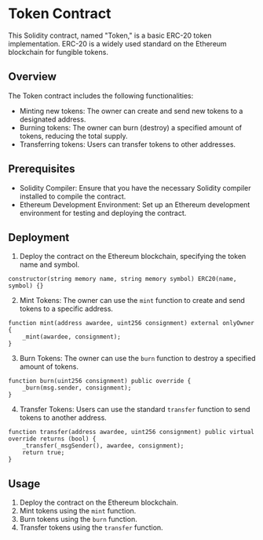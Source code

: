 
# Token Contract

This Solidity contract, named "Token," is a basic ERC-20 token implementation. ERC-20 is a widely used standard on the Ethereum blockchain for fungible tokens.

## Overview

The Token contract includes the following functionalities:

- Minting new tokens: The owner can create and send new tokens to a designated address.
- Burning tokens: The owner can burn (destroy) a specified amount of tokens, reducing the total supply.
- Transferring tokens: Users can transfer tokens to other addresses.

## Prerequisites

- Solidity Compiler: Ensure that you have the necessary Solidity compiler installed to compile the contract.
- Ethereum Development Environment: Set up an Ethereum development environment for testing and deploying the contract.

## Deployment

1. Deploy the contract on the Ethereum blockchain, specifying the token name and symbol.

```solidity
constructor(string memory name, string memory symbol) ERC20(name, symbol) {}
```

2. Mint Tokens: The owner can use the `mint` function to create and send tokens to a specific address.

```solidity
function mint(address awardee, uint256 consignment) external onlyOwner {
    _mint(awardee, consignment);
}
```

3. Burn Tokens: The owner can use the `burn` function to destroy a specified amount of tokens.

```solidity
function burn(uint256 consignment) public override {
    _burn(msg.sender, consignment);
}
```

4. Transfer Tokens: Users can use the standard `transfer` function to send tokens to another address.

```solidity
function transfer(address awardee, uint256 consignment) public virtual override returns (bool) {
    _transfer(_msgSender(), awardee, consignment);
    return true;
}
```

## Usage

1. Deploy the contract on the Ethereum blockchain.
2. Mint tokens using the `mint` function.
3. Burn tokens using the `burn` function.
4. Transfer tokens using the `transfer` function.

